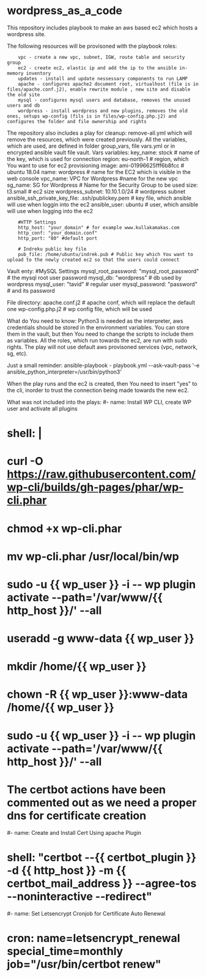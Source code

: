 # wordpress_as_a_code

This repository includes playbook to make an aws based ec2 which hosts a wordpress site. 

The following resources will be provisoned with the playbook roles:

		vpc - create a new vpc, subnet, IGW, route table and security group
		ec2 - create ec2, elastic ip and add the ip to the ansible in-memory inventory
		updates - install and update nessessary components to run LAMP
		apache - configures apache2 document root, virtualhost (file is in files/apache.conf.j2), enable rewrite module , new site and disable the old site
		mysql - configures mysql users and database, removes the unused users and db
		wordpress - install wordpress and new plugins, removes the old ones, setups wp-config (fils is in files/wp-config.php.j2) and configures the folder and file ownership and rights
		
The repository also includes a play for cleanup: remove-all.yml which will remove the resources, which were created previously.
All the variables, which are used, are defined in folder group_vars, file vars.yml or in encrypted ansible vault file vault.
Vars variables:
		key_name: stock # name of the key, which is used for connection
		region: eu-north-1 # region, which You want to use for ec2 provisioning
		image: ami-01996625fff6b8fcc # ubuntu 18.04
		name: wordpress # name for the EC2 which is visible in the web console
		vpc_name: VPC for Wordpress #name for the new vpc
		sg_name: SG for Wordpress # Name for the Security Group to be used
		size: t3.small # ec2 size
		wordpress_subnet: 10.10.1.0/24 # wordpress subnet
		ansible_ssh_private_key_file: .ssh/publickey.pem  # key file, which ansible will use when loggin into the ec2
		ansible_user: ubuntu  # user, which ansible will use when logging into the ec2

		#HTTP Settings
		http_host: "your_domain" # for example www.kullakamakas.com
		http_conf: "your_domain.conf"
		http_port: "80" #default port

		# Indreku public key file
		pub_file: /home/ubuntu/indrek.pub # Public key which You want to upload to the newly created ec2 so that the users could connect
	
Vault enty:
		#MySQL Settings
		mysql_root_password: "mysql_root_password" # the mysql root user password
		mysql_db: "wordpress" # db used by wordpress
		mysql_user: "tavid" # regular user
		mysql_password: "password" # and its password

	
File directory:
		apache.conf.j2 # apache conf, which will replace the default one
		wp-config.php.j2 # wp config file, which will be used

What do You need to know:
Python3 is needed as the interpreter, aws credentials should be stored in
the environment variables. You can store them in the vault, but then You
need to change the scripts to include them as variables. All the roles,
which run towards the ec2, are run with sudo rights. The play will not use
default aws provisoned services (vpc, network, sg, etc).	

Just a small reminder:
ansible-playbook - playbook.yml --ask-vault-pass '-e ansible_python_interpreter=/usr/bin/python3'

When the play runs and the ec2 is created, then You need to insert "yes" to the cli, inorder to trust the connection being made towards the new ec2.


What was not included into the plays:
#- name: Install WP CLI, create WP user and activate all plugins
#  shell: |
#    curl -O https://raw.githubusercontent.com/wp-cli/builds/gh-pages/phar/wp-cli.phar
#    chmod +x wp-cli.phar
#    mv wp-cli.phar /usr/local/bin/wp
#    sudo -u {{ wp_user }} -i -- wp plugin activate --path='/var/www/{{ http_host }}/' --all
#    useradd -g www-data {{ wp_user }}
#    mkdir /home/{{ wp_user }}
#    chown -R {{ wp_user }}:www-data /home/{{ wp_user }}
#    sudo -u {{ wp_user }} -i -- wp plugin activate --path='/var/www/{{ http_host }}/' --all

# The certbot actions have been commented out as we need a proper dns for certificate creation
#- name: Create and Install Cert Using apache Plugin
#  shell: "certbot --{{ certbot_plugin }} -d {{ http_host }} -m {{ certbot_mail_address }} --agree-tos --noninteractive --redirect"

#- name: Set Letsencrypt Cronjob for Certificate Auto Renewal
#  cron: name=letsencrypt_renewal special_time=monthly job="/usr/bin/certbot renew"